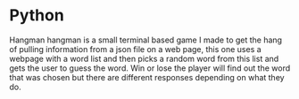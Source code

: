 # Python

Hangman
hangman is a small terminal based game I made to get the hang of pulling information from a json file on a web page, this one uses a webpage with a word list and then picks a random word from this list and gets the user to guess the word. Win or lose the player will find out the word that was chosen but there are different responses depending on what they do.
